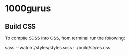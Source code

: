 # 1000gurus


## Build CSS

To compile SCSS into CSS, from terminal run the following:

sass --watch ./styles/styles.scss : ./build/styles.css